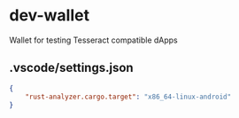 # dev-wallet
Wallet for testing Tesseract compatible dApps

## .vscode/settings.json

```json
{
    "rust-analyzer.cargo.target": "x86_64-linux-android"
}
```
